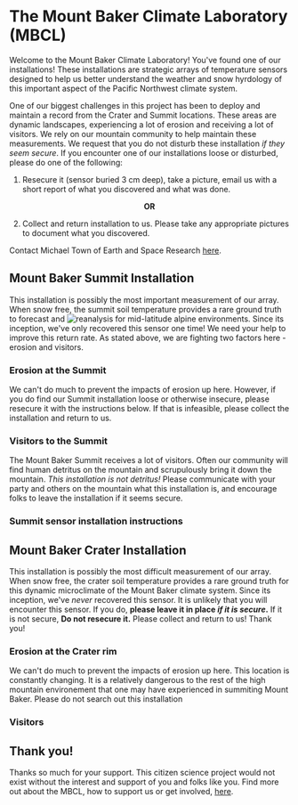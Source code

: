 # The Mount Baker Climate Laboratory (MBCL)

Welcome to the Mount Baker Climate Laboratory! You've found one of our installations! These installations are strategic arrays of temperature sensors designed to help us better understand the weather and snow hyrdology of this important aspect of the Pacific Northwest climate system.

One of our biggest challenges in this project has been to deploy and maintain a record from the Crater and Summit locations. These areas are dynamic landscapes, experiencing a lot of erosion and receiving a lot of visitors. We rely on our mountain community to help maintain these measurements. We request that you do not disturb these installation *if they seem secure*. If you encounter one of our installations loose or disturbed, please do one of the following:

1. Resecure it (sensor buried 3 cm deep), take a picture, email us with a short report of what you discovered and what was done.

<center> <strong>OR</strong> </center> 

2. Collect and return installation to us. Please take any appropriate pictures to document what you discovered. 

Contact Michael Town of Earth and Space Research [here](https://www.esr.org/staff/michael-town/ "Michael Town").

## Mount Baker Summit Installation

This installation is possibly the most important measurement of our array. When snow free, the summit soil temperature provides a rare ground truth to forecast and ![reanalysis](https://www.ecmwf.int/en/about/media-centre/focus/2023/fact-sheet-reanalysis "what is reanalysis") for mid-latitude alpine environments. Since its inception, we've only recovered this sensor one time! We need your help to improve this return rate. As stated above, we are fighting two factors here - erosion and visitors. 

### Erosion at the Summit
We can't do much to prevent the impacts of erosion up here. However, if you do find our Summit installation loose or otherwise insecure, please resecure it with the instructions below. If that is infeasible, please collect the installation and return to us.  

### Visitors to the Summit
The Mount Baker Summit receives a lot of visitors. Often our community will find human detritus on the mountain and scrupulously bring it down the mountain. *This installation is not detritus!* Please communicate with your party and others on the mountain what this installation is, and encourage folks to leave the installation if it seems secure.

### Summit sensor installation instructions


## Mount Baker Crater Installation

This installation is possibly the most difficult measurement of our array. When snow free, the crater soil temperature provides a rare ground truth for this dynamic microclimate of the Mount Baker climate system. Since its inception, we've *never* recovered this sensor. It is unlikely that you will encounter this sensor. If you do, **please leave it in place *if it is secure*.** If it is not secure, **Do not resecure it.** Please collect and return to us! Thank you!

### Erosion at the Crater rim
We can't do much to prevent the impacts of erosion up here. This location is constantly changing. It is a relatively dangerous to the rest of the high mountain environement that one may have experienced in summiting Mount Baker. Please do not search out this installation  

### Visitors


## Thank you!
Thanks so much for your support. This citizen science project would not exist without the interest and support of you and folks like you. Find more out about the MBCL, how to support us or get involved, [here](./readme.md "MBCL Homepage"). 
